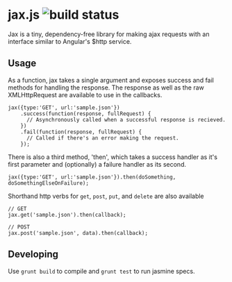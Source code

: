 jax.js ![build status](https://travis-ci.org/harryhope/jax.js.svg?branch=master)
===

Jax is a tiny, dependency-free library for making ajax requests with an interface similar to Angular's $http service.

## Usage

As a function, jax takes a single argument and exposes success and fail methods for handling the response. The response as well as the raw XMLHttpRequest are available to use in the callbacks.

```
jax({type:'GET', url:'sample.json'})
    .success(function(response, fullRequest) {
      // Asynchronously called when a successful response is recieved.
    })
    .fail(function(response, fullRequest) {
      // Called if there's an error making the request.
    });
```

There is also a third method, 'then', which takes a success handler as it's first parameter and (optionally) a failure handler as its second.

```
jax({type:'GET', url:'sample.json'}).then(doSomething, doSomethingElseOnFailure);
```

Shorthand http verbs for `get`, `post`, `put`, and `delete` are also available

```
// GET
jax.get('sample.json').then(callback);

// POST
jax.post('sample.json', data).then(callback);
```

## Developing
Use `grunt build` to compile and `grunt test` to run jasmine specs.
